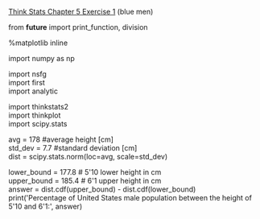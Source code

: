 [Think Stats Chapter 5 Exercise 1](http://greenteapress.com/thinkstats2/html/thinkstats2006.html#toc50) (blue men)

from __future__ import print_function, division

%matplotlib inline

import numpy as np

import nsfg\
import first\
import analytic

import thinkstats2\
import thinkplot\
import scipy.stats

avg = 178 #average height [cm]\
std_dev = 7.7 #standard deviation [cm]\
dist = scipy.stats.norm(loc=avg, scale=std_dev)

lower_bound = 177.8 # 5'10 lower height in cm\
upper_bound = 185.4 # 6'1  upper height in cm\
answer = dist.cdf(upper_bound) - dist.cdf(lower_bound)\
print('Percentage of United States male population between the height of 5\'10 and 6\'1:', answer)

